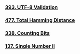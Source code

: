### [393. UTF-8 Validation](https://github.com/lulukdog/leetcode-Python/blob/master/Byte/UTF-8%20Validation.py)

### [477. Total Hamming Distance](https://github.com/lulukdog/leetcode-Python/blob/master/Byte/Total%20Hamming%20Distance.py)

### [338. Counting Bits](https://github.com/lulukdog/leetcode-Python/blob/master/Byte/Counting%20Bits.py)

### [137. Single Number II](https://github.com/lulukdog/leetcode-Python/blob/master/Byte/Single%20Number%20II.py)
